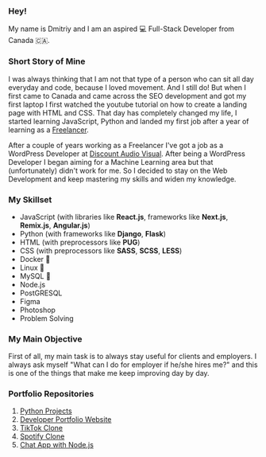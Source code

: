 ### Hey! 

My name is Dmitriy and I am an aspired 💻 Full-Stack Developer from Canada 🇨🇦. 


### Short Story of Mine
I was always thinking that I am not that type of a person who can sit all day everyday and code, because I loved movement. And I still do! But when I first came to Canada and came across the SEO development and got my first laptop I first watched the youtube tutorial on how to create a landing page with HTML and CSS. That day has completely changed my life, I started learning JavaScript, Python and landed my first job after a year of learning as a [Freelancer](https://www.investopedia.com/terms/f/freelancer.asp). 

After a couple of years working as a Freelancer I've got a job as a WordPress Developer at [Discount Audio Visual](http://discountaudiovisual.ca/). After being a WordPress Developer I began aiming for a Machine Learning area but that (unfortunately) didn't work for me. So I decided to stay on the Web Development and keep mastering my skills and widen my knowledge.

### My Skillset 
- JavaScript (with libraries like **React.js**, frameworks like **Next.js**, **Remix.js**, **Angular.js**)
- Python (with frameworks like **Django**, **Flask**)
- HTML (with preprocessors like **PUG**)
- CSS (with preprocessors like **SASS**, **SCSS**, **LESS**)
- Docker 🐳
- Linux  🐧
- MySQL  🐬
- Node.js
- PostGRESQL
- Figma
- Photoshop
- Problem Solving


### My Main Objective
First of all, my main task is to always stay useful for clients and employers. I always ask myself "What can I do for employer if he/she hires me?" and this is one of the things that make me keep improving day by day.

### Portfolio Repositories
1. [Python Projects](https://github.com/HackerApe/python-projects-portfolio)
2. [Developer Portfolio Website](https://github.com/HackerApe/portfolio-v3)
3. [TikTok Clone](https://github.com/HackerApe/tik-tok-clone)
4. [Spotify Clone](https://github.com/HackerApe/spotify-clone)
5. [Chat App with Node.js](https://github.com/HackerApe/chat-app)

